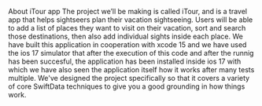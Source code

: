 About iTour app
The project we’ll be making is called iTour, and is a travel app that helps sightseers plan their vacation sightseeing.
Users will be able to add a list of places they want to visit on their vacation, sort and search those destinations, then also add individual sights inside each place.
We have built this application in cooperation with xcode 15 and we have used the ios 17 simulator that after the execution of this code and after the runnig has been succesful,
the application has been installed inside ios 17 with which we have also seen the application itself how it works after many tests multiple.
We've designed the project specifically so that it covers a variety of core SwiftData techniques to give you a good grounding in how things work.
